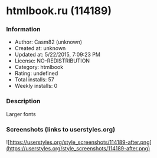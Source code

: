 # htmlbook.ru (114189)

### Information
- Author: Casm82 (unknown)
- Created at: unknown
- Updated at: 5/22/2015, 7:09:23 PM
- License: NO-REDISTRIBUTION
- Category: htmlbook
- Rating: undefined
- Total installs: 57
- Weekly installs: 0


### Description
Larger fonts


### Screenshots (links to userstyles.org)
![https://userstyles.org/style_screenshots/114189-after.png](https://userstyles.org/style_screenshots/114189-after.png)


